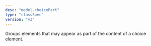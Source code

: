 ```yaml
---
desc: "model.choicePart"
type: "classSpec"
version: "v3"
---
```


Groups elements that may appear as part of the content of a choice element.